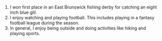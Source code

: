 1. I won first place in an East Brunswick fishing derby for catching an eight inch blue gill.
2. I enjoy watching and playing football. This includes playing in a fantasy football league during the season.
3. In general, I enjoy being outside and doing activities like hiking and playing sports. 
